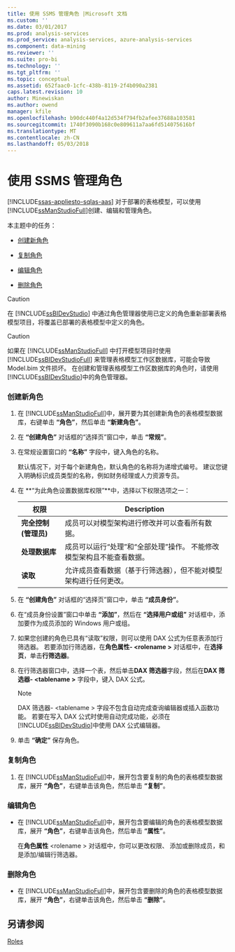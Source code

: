 ```yaml
---
title: 使用 SSMS 管理角色 |Microsoft 文档
ms.custom: ''
ms.date: 03/01/2017
ms.prod: analysis-services
ms.prod_service: analysis-services, azure-analysis-services
ms.component: data-mining
ms.reviewer: ''
ms.suite: pro-bi
ms.technology: ''
ms.tgt_pltfrm: ''
ms.topic: conceptual
ms.assetid: 652faac0-1cfc-438b-8119-2f4b090a2381
caps.latest.revision: 10
author: Minewiskan
ms.author: owend
manager: kfile
ms.openlocfilehash: b90dc440f4a12d534f794fb2afee37688a103581
ms.sourcegitcommit: 1740f3090b168c0e809611a7aa6fd514075616bf
ms.translationtype: MT
ms.contentlocale: zh-CN
ms.lasthandoff: 05/03/2018
---
```

# <a name="manage-roles-by-using-ssms"></a>使用 SSMS 管理角色 
[!INCLUDE[ssas-appliesto-sqlas-aas](../../includes/ssas-appliesto-sqlas-aas.md)]
  对于部署的表格模型，可以使用 [!INCLUDE[ssManStudioFull](../../includes/ssmanstudiofull-md.md)]创建、编辑和管理角色。  
  
 本主题中的任务：  
  
-   [创建新角色](#bkmk_new_role)  
  
-   [复制角色](#bkmk_copy_role)  
  
-   [编辑角色](#bkmk_edit_role)  
  
-   [删除角色](#bkmk_deletet_role)  
  
> [!CAUTION]  
>  在 [!INCLUDE[ssBIDevStudio](../../includes/ssbidevstudio-md.md)] 中通过角色管理器使用已定义的角色重新部署表格模型项目，将覆盖已部署的表格模型中定义的角色。  
  
> [!CAUTION]  
>  如果在 [!INCLUDE[ssManStudioFull](../../includes/ssmanstudiofull-md.md)] 中打开模型项目时使用 [!INCLUDE[ssBIDevStudioFull](../../includes/ssbidevstudiofull-md.md)] 来管理表格模型工作区数据库，可能会导致 Model.bim 文件损坏。 在创建和管理表格模型工作区数据库的角色时，请使用 [!INCLUDE[ssBIDevStudio](../../includes/ssbidevstudio-md.md)]中的角色管理器。  
  
###  <a name="bkmk_new_role"></a> 创建新角色  
  
1.  在 [!INCLUDE[ssManStudioFull](../../includes/ssmanstudiofull-md.md)]中，展开要为其创建新角色的表格模型数据库，右键单击 **“角色”**，然后单击 **“新建角色”**。  
  
2.  在 **“创建角色”** 对话框的“选择页”窗口中，单击 **“常规”**。  
  
3.  在常规设置窗口的 **“名称”** 字段中，键入角色的名称。  
  
     默认情况下，对于每个新建角色，默认角色的名称将为递增式编号。 建议您键入明确标识成员类型的名称，例如财务经理或人力资源专员。  
  
4.  在 **“为此角色设置数据库权限”**中，选择以下权限选项之一：  
  
    |权限|Description|  
    |----------------|-----------------|  
    |**完全控制(管理员)**|成员可以对模型架构进行修改并可以查看所有数据。|  
    |**处理数据库**|成员可以运行“处理”和“全部处理”操作。 不能修改模型架构且不能查看数据。|  
    |**读取**|允许成员查看数据（基于行筛选器），但不能对模型架构进行任何更改。|  
  
5.  在 **“创建角色”** 对话框的“选择页”窗口中，单击 **“成员身份”**。  
  
6.  在“成员身份设置”窗口中单击 **“添加”**，然后在 **“选择用户或组”** 对话框中，添加要作为成员添加的 Windows 用户或组。  
  
7.  如果您创建的角色已具有“读取”权限，则可以使用 DAX 公式为任意表添加行筛选器。 若要添加行筛选器，在**角色属性- \<rolename >** 对话框中，在**选择页**，单击**行筛选器**。  
  
8.  在行筛选器窗口中，选择一个表，然后单击**DAX 筛选器**字段，然后在**DAX 筛选器- \<tablename >** 字段中，键入 DAX 公式。  
  
    > [!NOTE]  
    >  DAX 筛选器- \<tablename > 字段不包含自动完成查询编辑器或插入函数功能。 若要在写入 DAX 公式时使用自动完成功能，必须在 [!INCLUDE[ssBIDevStudio](../../includes/ssbidevstudio-md.md)]中使用 DAX 公式编辑器。  
  
9. 单击 **“确定”** 保存角色。  
  
###  <a name="bkmk_copy_role"></a> 复制角色  
  
1.  在 [!INCLUDE[ssManStudioFull](../../includes/ssmanstudiofull-md.md)]中，展开包含要复制的角色的表格模型数据库，展开 **“角色”**，右键单击该角色，然后单击 **“复制”**。  
  
###  <a name="bkmk_edit_role"></a> 编辑角色  
  
-   在 [!INCLUDE[ssManStudioFull](../../includes/ssmanstudiofull-md.md)]中，展开包含要编辑的角色的表格模型数据库，展开 **“角色”**，右键单击该角色，然后单击 **“属性”**。  
  
     在**角色属性** \<rolename > 对话框中，你可以更改权限、 添加或删除成员，和是添加/编辑行筛选器。  
  
###  <a name="bkmk_deletet_role"></a> 删除角色  
  
-   在 [!INCLUDE[ssManStudioFull](../../includes/ssmanstudiofull-md.md)]中，展开包含要删除的角色的表格模型数据库，展开 **“角色”**，右键单击该角色，然后单击 **“删除”**。  
  
## <a name="see-also"></a>另请参阅  
 [Roles](../../analysis-services/tabular-models/roles-ssas-tabular.md)  
  
  
